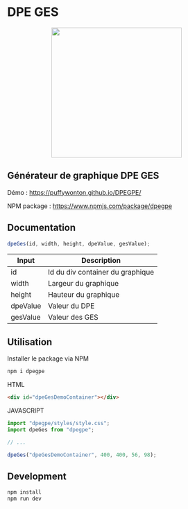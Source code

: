 # DPE GES

<p align="center">
<img src="https://github.com/puffywonton/DPEGPE/blob/main/public/dpeGes.png?raw=true" width="300">
</p>

## Générateur de graphique DPE GES

Démo : https://puffywonton.github.io/DPEGPE/

NPM package : https://www.npmjs.com/package/dpegpe

## Documentation

```js
dpeGes(id, width, height, dpeValue, gesValue);
```

| Input    | Description                      |
| -------- | -------------------------------- |
| id       | Id du div container du graphique |
| width    | Largeur du graphique             |
| height   | Hauteur du graphique             |
| dpeValue | Valeur du DPE                    |
| gesValue | Valeur des GES                   |

## Utilisation

Installer le package via NPM

```sh
npm i dpegpe
```

HTML

```html
<div id="dpeGesDemoContainer"></div>
```

JAVASCRIPT

```js
import "dpegpe/styles/style.css";
import dpeGes from "dpegpe";

// ...

dpeGes("dpeGesDemoContainer", 400, 400, 56, 98);
```

## Development

```sh
npm install
npm run dev
```
